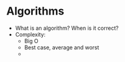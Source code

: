 # Algorithms

- What is an algorithm? When is it correct?
- Complexity:
    - Big O
    - Best case, average and worst
   - 
